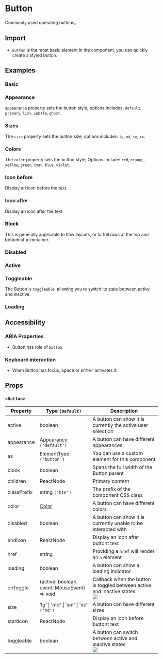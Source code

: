 # Button

Commonly used operating buttons。

## Import

<!--{include:<import-guide>}-->

- `Button` is the most basic element in the component, you can quickly create a styled button.

## Examples

### Basic

<!--{include:`basic.md`}-->

### Appearance

`appearance` property sets the button style, options includes: `default`, `primary`, `link`, `subtle`, `ghost`.

<!--{include:`appearance.md`}-->

### Sizes

The `size` property sets the button size, options includes: `lg`, `md`, `sm`, `xs`.

<!--{include:`size.md`}-->

### Colors

The `color` property sets the button style, Options include: `red`, `orange`, `yellow`, `green`, `cyan`, `blue`, `violet`.

<!--{include:`color.md`}-->

### Icon before

Display an icon before the text.

<!--{include:`with-icon-before.md`}-->

### Icon after

Display an icon after the text.

<!--{include:`with-icon-after.md`}-->

### Block

This is generally applicable to flow layouts, or to full rows at the top and bottom of a container.

<!--{include:`block.md`}-->

### Disabled

<!--{include:`disabled.md`}-->

### Active

<!--{include:`active.md`}-->

### Toggleable

The Button is `toggleable`, allowing you to switch its state between active and inactive.

<!--{include:`toggleable.md`}-->

### Loading

<!--{include:`loading.md`}-->

## Accessibility

### ARIA Properties

- Button has role of `button`.

### Keyboard interaction

- When Button has focus, <kbd>Space</kbd> or <kbd>Enter</kbd> activates it.

## Props

### `<Button>`

| Property    | Type `(Default)`                                     | Description                                                                           |
| ----------- | ---------------------------------------------------- | ------------------------------------------------------------------------------------- |
| active      | boolean                                              | A button can show it is currently the active user selection                           |
| appearance  | [Appearance](#code-ts-appearance-code) `('default')` | A button can have different appearances                                               |
| as          | ElementType `('button')`                             | You can use a custom element for this component                                       |
| block       | boolean                                              | Spans the full width of the Button parent                                             |
| children    | ReactNode                                            | Primary content                                                                       |
| classPrefix | string `('btn')`                                     | The prefix of the component CSS class                                                 |
| color       | [Color](#code-ts-color-code)                         | A button can have different colors                                                    |
| disabled    | boolean                                              | A button can show it is currently unable to be interacted with                        |
| endIcon     | ReactNode                                            | Display an icon after buttont text                                                    |
| href        | string                                               | Providing a `href` will render an `a` element                                         |
| loading     | boolean                                              | A button can show a loading indicator                                                 |
| onToggle    | (active: boolean, event: MouseEvent) => void         | Callback when the button is toggled between active and inactive states<br/>![][6.0.0] |
| size        | 'lg' \| 'md' \| 'sm' \| 'xs' `('md')`                | A button can have different sizes                                                     |
| startIcon   | ReactNode                                            | Display an icon before buttont text                                                   |
| toggleable  | boolean                                              | A button can switch between active and inactive states<br/>![][6.0.0]                 |

<!--{include:(_common/types/appearance.md)}-->
<!--{include:(_common/types/color.md)}-->

[6.0.0]: https://img.shields.io/badge/>=-v6.0.0-blue
